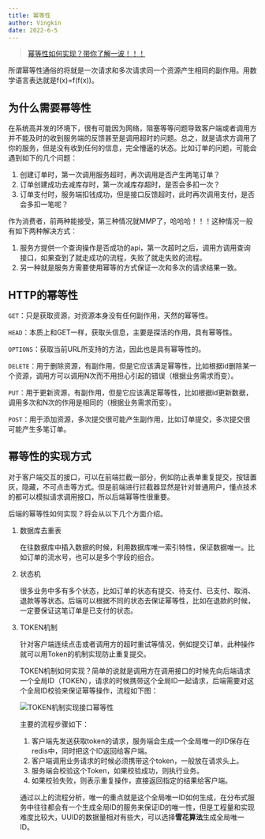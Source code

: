 ```yaml
---
title: 幂等性
author: Vingkin
date: 2022-6-5
---
```


> [幂等性如何实现？带你了解一波！！！](https://mp.weixin.qq.com/s?__biz=Mzg5NjMxMTYxNQ==&mid=2247488050&idx=1&sn=1ab9d27793c9bc4698eb35949631a738&source=41#wechat_redirect)

所谓幂等性通俗的将就是一次请求和多次请求同一个资源产生相同的副作用。用数学语言表达就是f(x)=f(f(x))。

## 为什么需要幂等性

在系统高并发的环境下，很有可能因为网络，阻塞等等问题导致客户端或者调用方并不能及时的收到服务端的反馈甚至是调用超时的问题。总之，就是请求方调用了你的服务，但是没有收到任何的信息，完全懵逼的状态。比如订单的问题，可能会遇到如下的几个问题：

1. 创建订单时，第一次调用服务超时，再次调用是否产生两笔订单？
2. 订单创建成功去减库存时，第一次减库存超时，是否会多扣一次？
3. 订单支付时，服务端扣钱成功，但是接口反馈超时，此时再次调用支付，是否会多扣一笔呢？

作为消费者，前两种能接受，第三种情况就MMP了，哈哈哈！！！这种情况一般有如下两种解决方式：

1. 服务方提供一个查询操作是否成功的api，第一次超时之后，调用方调用查询接口，如果查到了就走成功的流程，失败了就走失败的流程。
2.  另一种就是服务方需要使用幂等的方式保证一次和多次的请求结果一致。

## HTTP的幂等性

`GET`：只是获取资源，对资源本身没有任何副作用，天然的幂等性。

`HEAD`：本质上和GET一样，获取头信息，主要是探活的作用，具有幂等性。

`OPTIONS`：获取当前URL所支持的方法，因此也是具有幂等性的。

`DELETE`：用于删除资源，有副作用，但是它应该满足幂等性，比如根据id删除某一个资源，调用方可以调用N次而不用担心引起的错误（根据业务需求而变）。

`PUT`：用于更新资源，有副作用，但是它应该满足幂等性，比如根据id更新数据，调用多次和N次的作用是相同的（根据业务需求而变）。

`POST`：用于添加资源，多次提交很可能产生副作用，比如订单提交，多次提交很可能产生多笔订单。

## 幂等性的实现方式

对于客户端交互的接口，可以在前端拦截一部分，例如防止表单重复提交，按钮置灰，隐藏，不可点击等方式。但是前端进行拦截器显然是针对普通用户，懂点技术的都可以模拟请求调用接口，所以后端幂等性很重要。

后端的幂等性如何实现？将会从以下几个方面介绍。

1. 数据库去重表

   在往数据库中插入数据的时候，利用数据库唯一索引特性，保证数据唯一。比如订单的流水号，也可以是多个字段的组合。

2. 状态机

   很多业务中多有多个状态，比如订单的状态有提交、待支付、已支付、取消、退款等等状态。后端可以根据不同的状态去保证幂等性，比如在退款的时候，一定要保证这笔订单是已支付的状态。

3. TOKEN机制

   针对客户端连续点击或者调用方的超时重试等情况，例如提交订单，此种操作就可以用Token的机制实现防止重复提交。

   TOKEN机制如何实现？简单的说就是调用方在调用接口的时候先向后端请求一个全局ID（TOKEN），请求的时候携带这个全局ID一起请求，后端需要对这个全局ID校验来保证幂等操作，流程如下图：

   ![TOKEN机制实现接口幂等性](https://vingkin-1304361015.cos.ap-shanghai.myqcloud.com/interview/640)

   主要的流程步骤如下：

   1. 客户端先发送获取token的请求，服务端会生成一个全局唯一的ID保存在redis中，同时把这个ID返回给客户端。
   2.  客户端调用业务请求的时候必须携带这个token，一般放在请求头上。
   3. 服务端会校验这个Token，如果校验成功，则执行业务。
   4. 如果校验失败，则表示重复操作，直接返回指定的结果给客户端。

   通过以上的流程分析，唯一的重点就是这个全局唯一ID如何生成，在分布式服务中往往都会有一个生成全局ID的服务来保证ID的唯一性，但是工程量和实现难度比较大，UUID的数据量相对有些大，可以选择**雪花算法**生成全局唯一ID。
